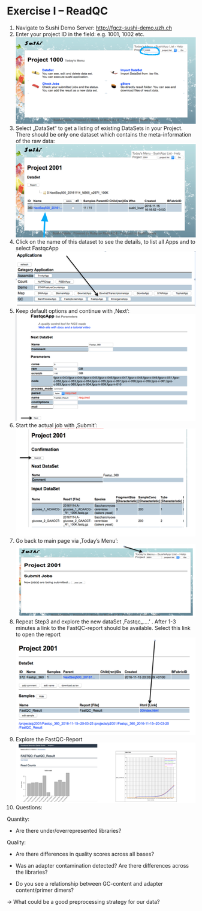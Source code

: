 # Exercise I – ReadQC

1. Navigate to Sushi Demo Server: http://fgcz-sushi-demo.uzh.ch
2. Enter your project ID in the field: e.g. 1001, 1002 etc.
![alt text](https://github.com/opitzl/CombinedCourse/blob/master/E1_S1.png "Screenshot1")
3. Select „DataSet“ to get a listing of existing DataSets in your Project. 
There should be only one dataset which contains the meta-information of the raw data:
![alt text](https://github.com/opitzl/CombinedCourse/blob/master/E1_S2.png "Screenshot2")
4. Click on the name of this dataset to see the details, to list all Apps and to select FastqcApp
![alt text](https://github.com/opitzl/CombinedCourse/blob/master/E1_S3.png "Screenshot3")
5. Keep default options and continue with ‚Next’:
![alt text](https://github.com/opitzl/CombinedCourse/blob/master/E1_S4.png "Screenshot4")
6. Start the actual job with ‚Submit’: 
![alt text](https://github.com/opitzl/CombinedCourse/blob/master/E1_S5.png "Screenshot5")
7. Go back to main page via ‚Today’s Menu’:
![alt text](https://github.com/opitzl/CombinedCourse/blob/master/E1_S6.png "Screenshot6")
8. Repeat Step3 and explore the new dataSet ‚Fastqc_....’ . After 1-3 minutes a link to the FastQC-report should be available. Select this link to open the report
![alt text](https://github.com/opitzl/CombinedCourse/blob/master/E1_S7.png "Screenshot7")
9. Explore the FastQC-Report
![alt text](https://github.com/opitzl/CombinedCourse/blob/master/E1_S8.png "Screenshot8")
10. Questions: 

Quantity:

* Are there under/overrepresented libraries?

Quality:

* Are there differences in quality scores across all bases?

* Was an adapter contamination detected? Are there differences across the libraries?

* Do you see a relationship between GC-content and adapter content/primer dimers?

→ What could be a good preprocessing strategy for our data?
